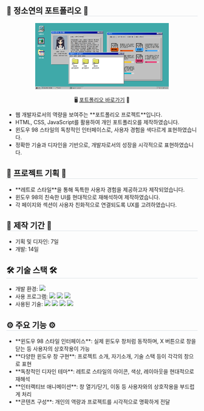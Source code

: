 <div style="text-align: left;">
  <h2 style="border-bottom: 1px solid #d8dee4;"> 🌟 정소연의 포트폴리오 🌟 </h2>
  <div align="center">
    <img width="70%" src="https://github.com/soyeon1962/image-folder/blob/main/assets/2024-PROTFOLIO.png?raw=true"/>
    <p>🖥 <a href="https://soyeon1962.github.io/my-protfolio/">포트폴리오 바로가기</a> 📱</p>
  </div>
  <div style="text-align: left;">
    <ul>
      <li>웹 개발자로서의 역량을 보여주는 **포트폴리오 프로젝트**입니다.</li>
      <li>HTML, CSS, JavaScript를 활용하여 개인 포트폴리오를 제작하였습니다.</li>
      <li>윈도우 98 스타일의 독창적인 인터페이스로, 사용자 경험을 색다르게 표현하였습니다.</li>
      <li>정확한 기술과 디자인을 기반으로, 개발자로서의 성장을 시각적으로 표현하였습니다.</li>
    </ul>
  </div>
</div>
<div style="text-align: left;">
  <h2 style="border-bottom: 1px solid #d8dee4;"> 📒 프로젝트 기획 📒 </h2>
  <ul>
    <li>**레트로 스타일**을 통해 독특한 사용자 경험을 제공하고자 제작되었습니다.</li>
    <li>윈도우 98의 친숙한 UI를 현대적으로 재해석하여 제작하였습니다.</li>
    <li>각 페이지와 섹션이 사용자 친화적으로 연결되도록 UX를 고려하였습니다.</li>
  </ul>
</div>
<div style="text-align: left;">
  <h2 style="border-bottom: 1px solid #d8dee4;"> 📅 제작 기간 📅 </h2>
  <ul>
    <li>기획 및 디자인: 7일</li>
    <li>개발: 14일</li>
  </ul>
</div>
<div style="text-align: left;">
  <h2 style="border-bottom: 1px solid #d8dee4;"> 🛠️ 기술 스택 🛠️ </h2>
      <div style="text-align: left;">
	<ul>
	        <li>개발 환경: <img src="https://img.shields.io/badge/windows10-0078D6?style=flat-square&logo=windows10&logoColor=white"/></li>
        <li>사용 프로그램:
          <img src="https://img.shields.io/badge/Vscode-007ACC?style=flat-square&logo=Vscode&logoColor=white"/>
          <img src="https://img.shields.io/badge/Figma-F24E1E?style=flat-square&logo=Figma&logoColor=white">
          <img src="https://img.shields.io/badge/adobeillustrator-FF9A00.svg?&style=flat-square&logo=adobeillustrator&logoColor=white">
        </li>
        <li>사용된 기술: 
          <img src="https://img.shields.io/badge/HTML5-E34F26?style=flat-square&logo=HTML5&logoColor=white">
          <img src="https://img.shields.io/badge/CSS3-1572B6?style=flat-square&logo=CSS3&logoColor=white">
          <img src="https://img.shields.io/badge/SCSS-CC6699?style=flat-square&logo=Sass&logoColor=white">
          <img src="https://img.shields.io/badge/Javascript-F7DF1E?style=flat-square&logo=Javascript&logoColor=white">
        </li></ul>
      </div>
</div>
<div style="text-align: left;">
  <h2 style="border-bottom: 1px solid #d8dee4;"> ⚙ 주요 기능 ⚙ </h2>
  <ul>
    <li>**윈도우 98 스타일 인터페이스**: 실제 윈도우 창처럼 동작하며, X 버튼으로 창을 닫는 등 사용자의 상호작용이 가능</li>
    <li>**다양한 윈도우 창 구현**: 프로젝트 소개, 자기소개, 기술 스택 등이 각각의 창으로 표현</li>
    <li>**독창적인 디자인 테마**: 레트로 스타일의 아이콘, 색상, 레이아웃을 현대적으로 재해석</li>
    <li>**인터랙티브 애니메이션**: 창 열기/닫기, 이동 등 사용자와의 상호작용을 부드럽게 처리</li>
    <li>**콘텐츠 구성**: 개인의 역량과 프로젝트를 시각적으로 명확하게 전달</li>
  </ul>
</div>
